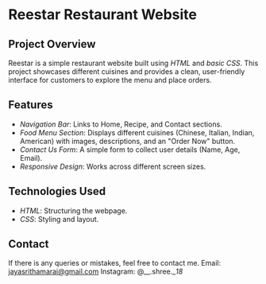 # Reestar Restaurant Website

## Project Overview
Reestar is a simple restaurant website built using *HTML* and *basic CSS*. This project showcases different cuisines and provides a clean, user-friendly interface for customers to explore the menu and place orders.

## Features
- *Navigation Bar*: Links to Home, Recipe, and Contact sections.
- *Food Menu Section*: Displays different cuisines (Chinese, Italian, Indian, American) with images, descriptions, and an "Order Now" button.
- *Contact Us Form*: A simple form to collect user details (Name, Age, Email).
- *Responsive Design*: Works across different screen sizes.

## Technologies Used
- *HTML*: Structuring the webpage.
- *CSS*: Styling and layout.

## Contact

If there is any queries or mistakes, feel free to contact me.
Email: jayasrithamarai@gmail.com
Instagram: @__.shree.__18_
